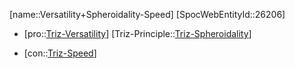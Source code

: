 ﻿---
type: TrizContradiction
aliases:
- Versatility+Spheroidality-Speed
license: CC BY-SA 4.0
copyright: https://github.com/SpocWeb
IsDeleted: false
IsReadOnly: false
Confidential: public
tags: 
- Triz/Contradiction
---
[name::Versatility+Spheroidality-Speed]
[SpocWebEntityId::26206]
+ [pro::[Triz-Versatility](tech/Triz/Parameter/Triz-Versatility.md)]
[Triz-Principle::[Triz-Spheroidality](tech/Triz/Principle/Triz-Spheroidality.md)]
- [con::[Triz-Speed](tech/Triz/Parameter/Triz-Speed.md)]

